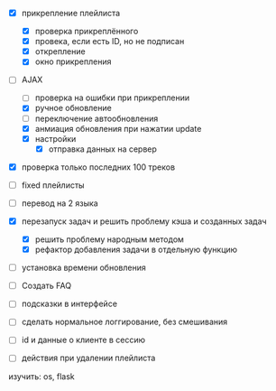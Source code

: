 
- [x] прикрепление плейлиста
    - [x] проверка прикреплённого
    - [x] провека, если есть ID, но не подписан
    - [x] открепление
    - [x] окно прикрепления

- [ ] AJAX
    - [ ] проверка на ошибки при прикреплении
    - [x] ручное обновление
    - [ ] переключение автообновления
    - [x] анмиация обновления при нажатии update
    - [x] настройки
        - [x] отправка данных на сервер

- [x] проверка только последних 100 треков
- [ ] fixed плейлисты

- [ ] перевод на 2 языка

- [x] перезапуск задач и решить проблему кэша и созданных задач
    - [x] решить проблему народным методом
    - [x] рефактор добавления задачи в отдельную функцию

- [ ] установка времени обновления


- [ ] Создать FAQ
- [ ] подсказки в интерфейсе
- [ ] сделать нормальное логгирование, без смешивания 
- [ ] id и данные о клиенте в сессию
- [ ] действия при удалении плейлиста



изучить: os, flask